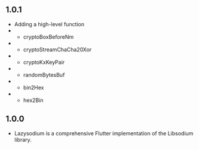 ## 1.0.1

* Adding a high-level function
* - cryptoBoxBeforeNm
* - cryptoStreamChaCha20Xor
* - cryptoKxKeyPair
* - randomBytesBuf
* - bin2Hex
* - hex2Bin

## 1.0.0

* Lazysodium is a comprehensive Flutter implementation of the Libsodium library.
